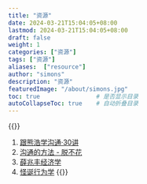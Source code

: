 ```yaml
---
title: "资源"
date: 2024-03-21T15:04:05+08:00
lastmod: 2024-03-21T15:04:05+08:00
draft: false
weight: 1
categories: ["资源"]
tags: ["资源"]
aliases:  ["resource"]
author: "simons"
description: "资源"
featuredImage: "/about/simons.jpg"
toc: true                # 是否显示目录
autoCollapseToc: true    # 自动折叠目录
---
```


{{<crypto>}}
1. [跟熊浩学沟通·30讲](https://since1982-my.sharepoint.com/personal/since2501_since1982_org/_layouts/15/onedrive.aspx?ga=1&id=%2Fpersonal%2Fsince2501%5Fsince1982%5Forg%2FDocuments%2FP1624%20跟熊浩学沟通·30讲)
2. [沟通的方法 - 脱不花]()
3. [薛兆丰经济学](https://bootsoon.github.io)
4. [怪诞行为学](https://books.cinas.cn:8000)
{{</crypto >}}
